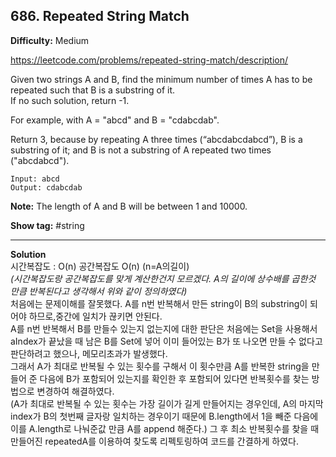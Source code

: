 ## 686. Repeated String Match

**Difficulty:** Medium

https://leetcode.com/problems/repeated-string-match/description/

Given two strings A and B, find the minimum number of times A has to be repeated such that B is a substring of it. <br/>
If no such solution, return -1. <br/>

For example, with A = "abcd" and B = "cdabcdab". <br/>

Return 3, because by repeating A three times (“abcdabcdabcd”), B is a substring of it; and B is not a substring of A repeated two times ("abcdabcd"). <br/>

```
Input: abcd
Output: cdabcdab
```

**Note:** The length of A and B will be between 1 and 10000.

**Show tag:** \#string

----------------------------------------

**Solution** <br/>
시간복잡도 : O(n) 공간복잡도 O(n) (n=A의길이) <br/>
_(시간복잡도랑 공간복잡도를 맞게 계산한건지 모르겠다. A의 길이에 상수배를 곱한것 만큼 반복된다고 생각해서 위와 같이 정의하였다)_ <br/>
처음에는 문제이해를 잘못했다. A를 n번 반복해서 만든 string이 B의 substring이 되어야 하므로,중간에 일치가 끊키면 안된다. <br/>
A를 n번 반복해서 B를 만들수 있는지 없는지에 대한 판단은 처음에는 Set을 사용해서 aIndex가 끝났을 때 남은 B를 Set에 넣어 이미 들어있는 B가 또 나오면 만들 수 없다고 판단하려고 했으나, 메모리초과가 발생했다. <br/>
그래서 A가 최대로 반복될 수 있는 횟수를 구해서 이 횟수만큼 A를 반복한 string을 만들어 준 다음에 B가 포함되어 있는지를 확인한 후 포함되어 있다면 반복횟수를 찾는 방법으로 변경하여 해결하였다. <br/>
(A가 최대로 반복될 수 있는 횟수는 가장 길이가 길게 만들어지는 경우인데, A의 마지막 index가 B의 첫번째 글자랑 일치하는 경우이기 때문에 B.length에서 1을 빼준 다음에 이를 A.length로 나눠준값 만큼 A를 append 해준다.)
그 후 최소 반복횟수를 찾을 때 만들어진 repeatedA를 이용하여 찾도록 리펙토링하여 코드를 간결하게 하였다.